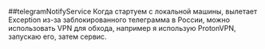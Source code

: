 ##telegramNotifyService
Когда стартуем с локальной машины, вылетает Exception из-за заблокированного телеграмма в России, можно использовать VPN для обхода, например я использую ProtonVPN, запускаю его, затем сервис.